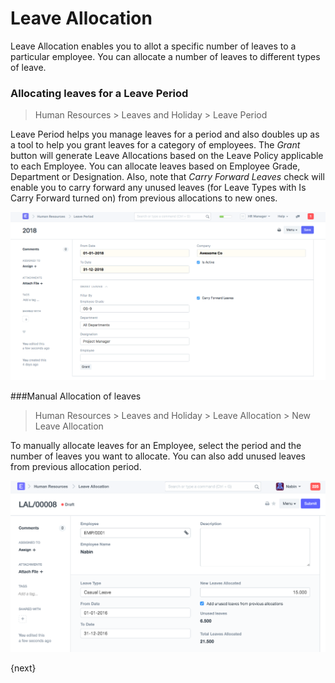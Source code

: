 # Leave Allocation

Leave Allocation enables you to allot a specific number of leaves to a particular employee. You can allocate a number of leaves to different types of leave.

### Allocating leaves for a Leave Period

> Human Resources > Leaves and Holiday > Leave Period

Leave Period helps you manage leaves for a period and also doubles up as a tool to help you grant leaves for a category of employees. The _Grant_ button will generate Leave Allocations based on the Leave Policy applicable to each Employee. You can allocate leaves based on Employee Grade, Department or Designation. Also, note that _Carry Forward Leaves_ check will enable you to carry forward any unused leaves (for Leave Types with Is Carry Forward turned on) from previous allocations to new ones.

<img class="screenshot" alt="Grant Leaves from Leave Period" src="../assets/leave-period-2.png">

###Manual Allocation of leaves

> Human Resources > Leaves and Holiday > Leave Allocation > New Leave Allocation

To manually allocate leaves for an Employee, select the period and the number of leaves you want to allocate. You can also add unused leaves from previous allocation period.

<img class="screenshot" alt="Manual Leave Allocation" src="../assets/manual-leave-allocation.png">

{next}
